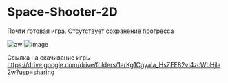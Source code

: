 # Space-Shooter-2D
Почти готовая игра. Отсутствует сохранение прогресса


![aw](https://user-images.githubusercontent.com/99825604/154358937-5d3e4278-a897-4413-9745-65d70e9ce7ec.gif)
![image](https://user-images.githubusercontent.com/99825604/154358367-5b775058-f3c5-4954-b0a6-94ed1ed4df2f.png)


Ссылка на скачивание игры https://drive.google.com/drive/folders/1arKg1CgyaIa_HsZEE82vI4zcWbHjla2w?usp=sharing
